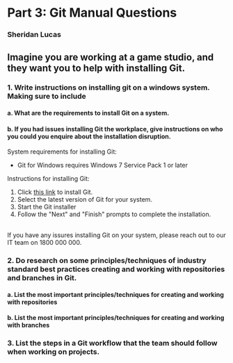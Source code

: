 # Part 3: Git Manual Questions
### Sheridan Lucas

## Imagine you are working at a game studio, and they want you to help with installing Git.

### 1.	Write instructions on installing git on a windows system. Making sure to include

#### a.	What are the requirements to install Git on a system.
#### b.	If you had issues installing Git the workplace, give instructions on who you could you enquire about the installation disruption.

System requirements for installing Git: <br>
* Git for Windows requires Windows 7 Service Pack 1 or later

Instructions for installing Git: <br>
1. Click [this link](https://git-scm.com/download/win) to install Git.
1. Select the latest version of Git for your system. 
1. Start the Git installer 
1. Follow the "Next" and "Finish" prompts to complete the installation. 

<br>
If you have any issures installing Git on your system, please reach out to our IT team on 1800 000 000. 

### 2.	Do research on some principles/techniques of industry standard best practices creating and working with repositories and branches in Git. 

#### a.	List the most important principles/techniques for creating and working with repositories
#### b.	List the most important principles/techniques for creating and working with branches


### 3.	List the steps in a Git workflow that the team should follow when working on projects.
